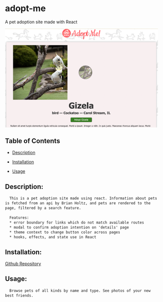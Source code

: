 # adopt-me
A pet adoption site made with React

![adopt me screenshot](./adopt-me.png)

  ## Table of Contents

  * [Description](#Description)

  * [Installation](#Installation)

  * [Usage](#Usage)

  ## Description:
      This is a pet adoption site made using react. Information about pets is fetched from an api by Brian Holtz, and pets are rendered to the page, filtered by a search feature.
      
      Features:
      * error boundary for links which do not match available routes
      * modal to confirm adoption intention on 'details' page
      * theme context to change button color across pages
      * hooks, effects, and state use in React

  ## Installation:
  
  [Github Repository](https://github.com/eliselabonte/adopt-me)

  ## Usage:
      Browse pets of all kinds by name and type. See photos of your new best friends.
